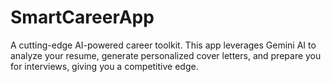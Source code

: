 # SmartCareerApp
A cutting-edge AI-powered career toolkit. This app leverages Gemini AI to analyze your resume, generate personalized cover letters, and prepare you for interviews, giving you a competitive edge.
